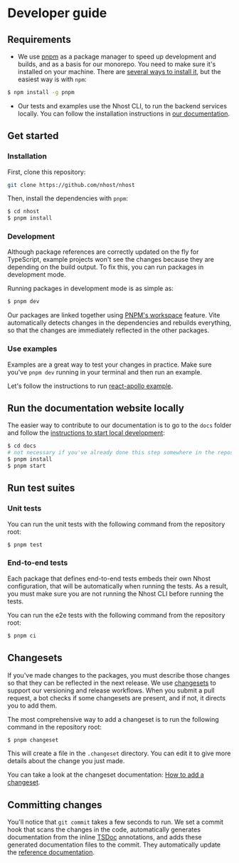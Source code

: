 # Developer guide

## Requirements

- We use [pnpm](https://pnpm.io/) as a package manager to speed up development and builds, and as a basis for our monorepo. You need to make sure it's installed on your machine. There are [several ways to install it](https://pnpm.io/installation), but the easiest way is with `npm`:

```sh
$ npm install -g pnpm
```

- Our tests and examples use the Nhost CLI, to run the backend services locally. You can follow the installation instructions in [our documentation](https://docs.nhost.io/get-started/cli-workflow/install-cli).

## Get started

### Installation

First, clone this repository:

```sh
git clone https://github.com/nhost/nhost
```

Then, install the dependencies with `pnpm`:

```sh
$ cd nhost
$ pnpm install
```

### Development

Although package references are correctly updated on the fly for TypeScript, example projects won't
see the changes because they are depending on the build output. To fix this, you can run packages
in development mode.

Running packages in development mode is as simple as:

```sh
$ pnpm dev
```

Our packages are linked together using [PNPM's workspace](https://pnpm.io/workspaces) feature. Vite automatically detects changes in the dependencies and rebuilds everything, so that the changes are immediately reflected in the other packages.

### Use examples

Examples are a great way to test your changes in practice. Make sure you've `pnpm dev` running in your terminal and then run an example.

Let's follow the instructions to run [react-apollo example](https://github.com/nhost/nhost/blob/main/examples/react-apollo/README.md).

## Run the documentation website locally

The easier way to contribute to our documentation is to go to the `docs` folder and follow the [instructions to start local development](https://github.com/nhost/nhost/blob/main/docs/README.md):

```sh
$ cd docs
# not necessary if you've already done this step somewhere in the repository
$ pnpm install
$ pnpm start
```

## Run test suites

### Unit tests

You can run the unit tests with the following command from the repository root:

```sh
$ pnpm test
```

### End-to-end tests

Each package that defines end-to-end tests embeds their own Nhost configuration, that will be automatically when running the tests. As a result, you must make sure you are not running the Nhost CLI before running the tests.

You can run the e2e tests with the following command from the repository root:

```sh
$ pnpm ci
```

## Changesets

If you've made changes to the packages, you must describe those changes so that they can be reflected in the next release.
We use [changesets](https://github.com/changesets/changesets) to support our versioning and release workflows. When you submit a pull request, a bot checks if some changesets are present, and if not, it directs you to add them.

The most comprehensive way to add a changeset is to run the following command in the repository root:

```sh
$ pnpm changeset
```

This will create a file in the `.changeset` directory. You can edit it to give more details about the change you just made.

You can take a look at the changeset documentation: [How to add a changeset](https://github.com/changesets/changesets/blob/main/docs/adding-a-changeset.md).

## Committing changes

You'll notice that `git commit` takes a few seconds to run. We set a commit hook that scans the changes in the code, automatically generates documentation from the inline [TSDoc](https://tsdoc.org/) annotations, and adds these generated documentation files to the commit. They automatically update the [reference documentation](https://docs.nhost.io/reference).

<!-- ## Good practices
- lint
- prettier
- documentation -->
